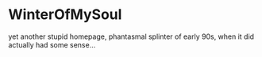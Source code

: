 # WinterOfMySoul
yet another stupid homepage, phantasmal splinter of early 90s, when it did actually had some sense...
